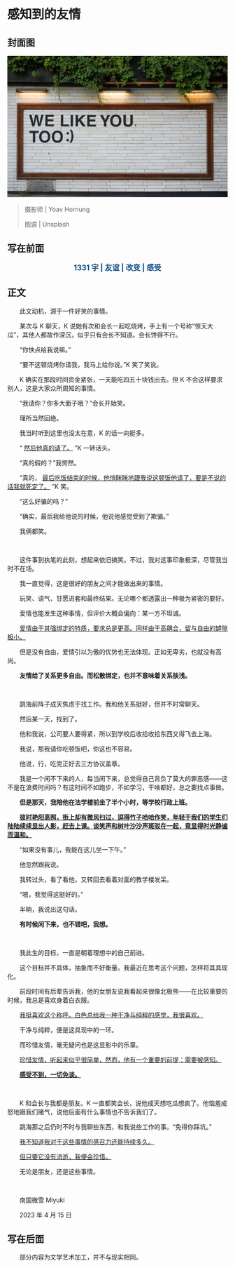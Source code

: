 # 感知到的友情

## 封面图

![](https://raw.githubusercontent.com/TinySnow/GithubImageHosting/main/blog/articles/literature/yoav-hornung-Qg6lPXJ6IL4-unsplash.jpg)

> 摄影师 | Yoav Hornung
>
> 图源 | Unsplash

## 写在前面

<p style="color:#0f4c81; text-align:center; font-weight:bold; font-size:larger;">1331 字 | 友谊 | 改变 | 感受</p>

## 正文

　　此文动机，源于一件好笑的事情。

　　某次与 K 聊天，K 说她有次和会长一起吃烧烤，手上有一个号称“惊天大瓜”，其他人都故作深沉，似乎只有会长不知道。会长馋得不行。

　　“你快点给我说嘛。”

　　“要不这顿烧烤你请我，我马上给你说。”K 笑了笑说。

　　K 确实在那段时间资金紧张，一天能吃四五十块钱出去。但 K 不会这样要求别人，这是大家众所周知的事情。

　　“我请你？你多大面子哦？”会长开始笑。

　　理所当然回绝。

　　我当时听到这里也没太在意，K 的话一向挺多。

　　“ <u>然后他真的请了。</u> ”K 一转话头。

　　“真的假的？”我愕然。

　　“真的， <u>最后吃饭结束的时候，他悄眯眯地跟我说这顿饭他请了，要是不说的话我就死定了。</u> ”K 笑。

　　“这么好骗的吗？”

　　“确实，最后我给他说的时候，他说他感觉受到了欺骗。”

　　我俩都笑。

<br />

　　这件事到执笔的此刻，想起来依旧搞笑。不过，我对这事印象极深，尽管我当时不在场。

　　我一直觉得，这是很好的朋友之间才能做出来的事情。

　　玩笑、语气、甘愿进套和最终结果。无论哪个都透露出一种极为紧密的要好。

　　爱情也能发生这种事情，但评价大概会偏向：某一方不坦诚。

　　<u>爱情由于其强绑定的特质，要求总是更高。同样由于高耦合，留与自由的罅隙极小。</u>

　　但是没有自由，爱情引以为傲的优势也无法体现。正如无卑劣，也就没有高尚。

　　**友情给了关系更多自由。而松散绑定，也并不意味着关系肤浅。**

<br />

　　跳海前阵子成天焦虑于找工作。我和他关系挺好，但并不时常聊天。

　　然后某一天，找到了。

　　他和我说，公司要人要得紧，所以到学校后收拾收拾东西又得飞去上海。

　　我说，那我请你吃顿饭吧，你这也不容易。

　　他说，行，吃完正好去三方协议盖章。

　　我是一个闲不下来的人，每当闲下来，总觉得自己背负了莫大的罪恶感——这不是在浪费时间吗？有这时间不如跑步，不如学习，干啥都好，总之要找点事做。

　　**但是那天，我陪他在法学楼前坐了半个小时，等学校行政上班。**

　　<u>**彼时艳阳高照，街上却有微风扫过，逗得竹子哈哈作笑，年轻于我们的学生们陆陆续续显出人影，赶去上课。谈笑声和树叶沙沙声斑驳在一起，竟显得时光静谧而温和。**</u>

　　“如果没有事儿，我能在这儿坐一下午。”

　　他忽然跟我说。

　　我转过头，看了看他，又转回去看着对面的教学楼发呆。

　　“嗯，我觉得这挺好的。”

　　半晌，我说出这句话。

　　**有时候闲下来，也不错吧，我想。**

<br />

　　我此生的目标，一直是朝着理想中的自己前进。

　　这个目标并不具体，抽象而不好衡量。我最近在思考这个问题，怎样将其具现化。

　　前段时间有后辈告诉我，他的女朋友说我看起来很像北极熊——在比较重要的时候，我总是喜欢身着白衣服。

　　<u>我挺喜欢这个称呼。白色总给我一种干净与纯粹的感觉，我很喜欢。</u>

　　干净与纯粹，便是这具现中的一环。

　　而珍惜友情，毫无疑问也是这显影中的乐章。

　　<u>珍惜友情，听起来似乎很简单，然而，他有一个重要的前提：需要被感知。</u>

　　**<u>感受不到，一切免谈。</u>**

<br />

　　K 和会长与我都是朋友。K 一直都笑会长，说他成天想吃瓜想疯了。他恼羞成怒地跟我们赌气，说他后面有什么事情也不告诉我们了。

　　跳海那之后仍时不时与我聊些东西，和我说些工作的事。“免得你踩坑。”

　　<u>我不知道我对于这些事情的感召力还能持续多久。</u>

　　<u>但只要它没有消逝，我便会珍惜。</u>

　　无论是朋友，还是这些事情。

<br />

　　南国微雪 Miyuki

　　2023 年 4 月 15 日

## 写在后面

　　部分内容为文学艺术加工，并不与现实相同。